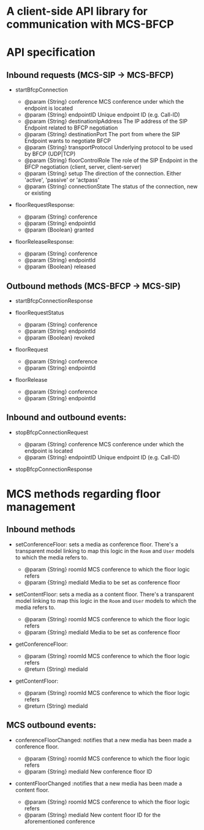 # A client-side API library for communication with MCS-BFCP

# API specification
## Inbound requests (MCS-SIP -> MCS-BFCP)
- startBfcpConnection
     - @param {String} conference           MCS conference under which the endpoint is located
     - @param {String} endpointID           Unique endpoint ID (e.g. Call-ID)
     - @param {String} destinationIpAddress The IP address of the SIP Endpoint related to BFCP negotiation
     - @param {String} destinationPort      The port from where the SIP Endpoint wants to negotiate BFCP
     - @param {String} transportProtocol    Underlying protocol to be used by BFCP (UDP|TCP)
     - @param {String} floorControlRole     The role of the SIP Endpoint in the BFCP negotiation (client, server, client-server)
     - @param {String} setup                The direction of the connection. Either 'active', 'passive' or 'actpass'
     - @param {String} connectionState      The status of the connection, new or existing

- floorRequestResponse:
     - @param {String} conference
     - @param {String} endpointId
     - @param {Boolean} granted

- floorReleaseResponse:
     - @param {String} conference
     - @param {String} endpointId
     - @param {Boolean} released


## Outbound methods (MCS-BFCP -> MCS-SIP)
- startBfcpConnectionResponse
- floorRequestStatus
     - @param {String} conference
     - @param {String} endpointId
     - @param {Boolean} revoked
     
- floorRequest
     - @param {String} conference
     - @param {String} endpointId
- floorRelease
     - @param {String} conference
     - @param {String} endpointId

## Inbound and outbound events:
- stopBfcpConnectionRequest
     - @param {String} conference           MCS conference under which the endpoint is located
     - @param {String} endpointID           Unique endpoint ID (e.g. Call-ID)

 - stopBfcpConnectionResponse

# MCS methods regarding floor management
## Inbound methods
- setConferenceFloor: sets a media as conference floor. There's a transparent model linking to map this logic in the `Room` and `User` models to which the media refers to.
     - @param {String} roomId            MCS conference to which the floor logic refers
     - @param {String} mediaId           Media to be set as conference floor

- setContentFloor: sets a media as a content floor. There's a transparent model linking to map this logic in the `Room` and `User` models to which the media refers to.
     - @param {String} roomId            MCS conference to which the floor logic refers
     - @param {String} mediaId           Media to be set as conference floor

- getConferenceFloor:
     - @param {String} roomId            MCS conference to which the floor logic refers
     - @return {String} mediaId

- getContentFloor:
     - @param {String} roomId            MCS conference to which the floor logic refers
     - @return {String} mediaId

## MCS outbound events:
- conferenceFloorChanged: notifies that a new media has been made a conference floor.
     - @param {String} roomId            MCS conference to which the floor logic refers
     - @param {String} mediaId           New conference floor ID

- contentFloorChanged :notifies that a new media has been made a content floor.
     - @param {String} roomId            MCS conference to which the floor logic refers
     - @param {String} mediaId           New content floor ID for the aforementioned conference
